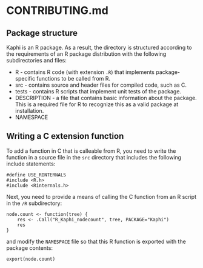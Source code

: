 # CONTRIBUTING.md

## Package structure
Kaphi is an R package.  As a result, the directory is structured according to the requirements of an R package distribution with the following subdirectories and files:
* R - contains R code (with extension `.R`) that implements package-specific functions to be called from R.
* src - contains source and header files for compiled code, such as C.
* tests - contains R scripts that implement unit tests of the package.
* DESCRIPTION - a file that contains basic information about the package.  This is a required file for R to recognize this as a valid package at installation.
* NAMESPACE

## Writing a C extension function
To add a function in C that is calleable from R, you need to write the function in a source file in the `src` directory that includes the following include statements:
```
#define USE_RINTERNALS
#include <R.h>
#include <Rinternals.h>
```
Next, you need to provide a means of calling the C function from an R script in the `/R` subdirectory:
```
node.count <- function(tree) {
    res <- .Call("R_Kaphi_nodecount", tree, PACKAGE="Kaphi")
    res
}
```
and modify the `NAMESPACE` file so that this R function is exported with the package contents:
```
export(node.count)
```
